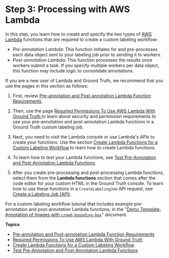# Step 3: Processing with AWS Lambda<a name="sms-custom-templates-step3"></a>

In this step, you learn how to create and specify the two types of [AWS Lambda](http://aws.amazon.com/lambda/) functions that are required to create a custom labeling workflow:
+ *Pre\-annotation Lambda*: This function initiates for and pre\-processes each data object sent to your labeling job prior to sending it to workers\.
+ *Post\-annotation Lambda*: This function processes the results once workers submit a task\. If you specify multiple workers per data object, this function may include logic to consolidate annotations\.

If you are a new user of Lambda and Ground Truth, we recommend that you use the pages in this section as follows:

1. First, review [Pre\-annotation and Post\-annotation Lambda Function Requirements](sms-custom-templates-step3-lambda-requirements.md)\.

1. Then, use the page [Required Permissions To Use AWS Lambda With Ground Truth ](sms-custom-templates-step3-lambda-permissions.md) to learn about security and permission requirements to use your pre\-annotation and post\-annotation Lambda functions in a Ground Truth custom labeling job\.

1. Next, you need to visit the Lambda console or use Lambda's APIs to create your functions\. Use the section [Create Lambda Functions for a Custom Labeling Workflow](sms-custom-templates-step3-lambda-create.md) to learn how to create Lambda functions\.

1. To learn how to test your Lambda functions, see [Test Pre\-Annotation and Post\-Annotation Lambda Functions](sms-custom-templates-step3-lambda-test.md)\.

1. After you create pre\-processing and post\-processing Lambda functions, select them from the **Lambda functions** section that comes after the code editor for your custom HTML in the Ground Truth console\. To learn how to use these functions in a `CreateLabelingJob` API request, see [Create a Labeling Job \(API\)](sms-create-labeling-job-api.md)\.

For a custom labeling workflow tutorial that includes example pre\-annotation and post\-annotation Lambda functions, in the "[Demo Template: Annotation of Images with `crowd-bounding-box`](sms-custom-templates-step2-demo1.md)" document\.

**Topics**
+ [Pre\-annotation and Post\-annotation Lambda Function Requirements](sms-custom-templates-step3-lambda-requirements.md)
+ [Required Permissions To Use AWS Lambda With Ground Truth](sms-custom-templates-step3-lambda-permissions.md)
+ [Create Lambda Functions for a Custom Labeling Workflow](sms-custom-templates-step3-lambda-create.md)
+ [Test Pre\-Annotation and Post\-Annotation Lambda Functions](sms-custom-templates-step3-lambda-test.md)